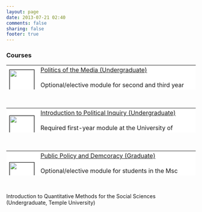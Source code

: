 ```yaml
---
layout: page
date: 2013-07-21 02:40
comments: false
sharing: false
footer: true
---
```

### Courses

<table style="background-color:white; border:0px" width="700" height="65">
	<tr>
		<td><img style="border:1px solid black" src="http://38.media.tumblr.com/tumblr_lqcagw8Q8w1qkjs4v.gif" width="65" height="100" border="1" bordercolor="black"></td>
		<td align="left" valign="top" width="600">
		<a href="http://jmrphy.net/media_politics">Politics of the Media (Undergraduate)</a><br><br>
		Optional/elective module for second and third year students at the University of Southampton, providing a broad survey of various theoretical and empirical perspectives on political implications of media.
		</td>
	</tr>
</table>

<br>

<table style="background-color:white; border:0px" width="700" height="65">
	<tr>
		<td><img style="border:1px solid black" src="http://www.iconsdb.com/icons/preview/moth-green/square-xxl.png" width="65" height="65" border="1" bordercolor="black"></td>
		<td align="left" valign="top" width="600">
		<a href="http://jmrphy.net/political_inquiry">Introduction to Political Inquiry (Undergraduate)</a><br><br>
		Required first-year module at the University of Southampton, introducing students to the fundamentals of social science research design.
		</td>
	</tr>
</table>

<br>

<table style="background-color:white; border:0px" width="700" height="65">
	<tr>
		<td><img style="border:1px solid black" src="http://jasoncaddy.co.uk/wp-content/uploads/2012/03/red.png" width="65" height="65" border="1" bordercolor="black"></td>
		<td align="left" valign="top" width="600">
		<a href="http://jmrphy.net/course_public_policy">Public Policy and Demcoracy (Graduate)</a><br><br>
		Optional/elective module for students in the Msc program in Politics and IR at University of Southampton. Taught with John Boswell or Gerry Stoker.
		</td>
	</tr>
</table>

<br>

Introduction to Quantitative Methods for the Social Sciences (Undergraduate, Temple University)



 <br><br><br><br><br><br><br><br><br>